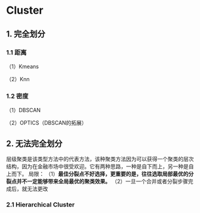 # Cluster

## 1. 完全划分
### 1.1 距离
（1）Kmeans

（2）Knn

### 1.2 密度
（1）DBSCAN

（2）OPTICS（DBSCAN的拓展）


## 2. 无法完全划分
层级聚类是该类型方法中的代表方法，该种聚类方法因为可以获得一个聚类的层次结构，因为在金融市场中很受欢迎。它有两种思路，一种是自下而上，另一种是自上而下。
局限：
（1）**最佳分裂点不好选择，更重要的是，往往选取局部最优的分裂点并不一定能够带来全局最优的聚类效果。**
（2）一旦一个合并或者分裂步骤完成后，就无法更改

### 2.1 Hierarchical Cluster
